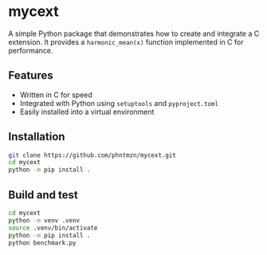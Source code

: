 # mycext

A simple Python package that demonstrates how to create and integrate a C extension. It provides a `harmonic_mean(x)` function implemented in C for performance.

## Features

- Written in C for speed
- Integrated with Python using `setuptools` and `pyproject.toml`
- Easily installed into a virtual environment

## Installation

```bash
git clone https://github.com/phntmzn/mycext.git
cd mycext
python -m pip install .
```
## Build and test

```bash
cd mycext
python -m venv .venv
source .venv/bin/activate
python -m pip install .
python benchmark.py
```
